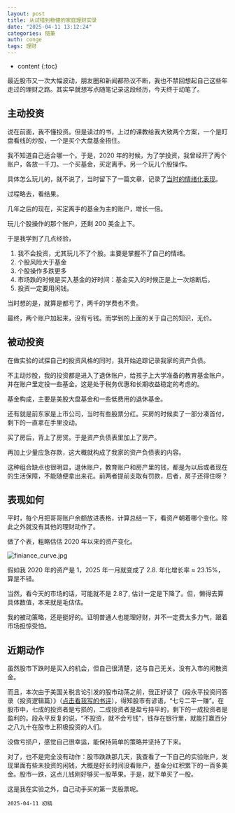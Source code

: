 ```yaml
---
layout: post
title: 从试错到稳健的家庭理财实录
date: "2025-04-11 13:12:24"
categories: 隨筆
auth: conge
tags: 理财
---
```

* content
{:toc}

最近股市又一次大幅波动，朋友圈和新闻都热议不断，我也不禁回想起自己这些年走过的理财之路。其实早就想写点随笔记录这段经历，今天终于动笔了。




## 主动投资

说在前面，我不懂投资。但是读过的书，上过的课教给我大致两个方案，一个是盯盘看线的炒股，一个是买个大盘基金捂住。

我不知道自己适合哪一个。于是，2020 年的时候，为了学投资，我曾经开了两个账户，各放一千刀。一个买基金，买定离手。另一个玩儿个股操作。

具体怎么玩儿的，就不说了，当时留下了一篇文章，记录了[当时的情绪化表现](https://conge.livingwithfcs.org/2021/01/30/Return-Point-GME/)。

过程略去，看结果。

几年之后的现在，买定离手的基金为主的账户，增长一倍。

玩儿个股操作的那个账户，还剩 200 美金上下。

于是我学到了几点经验，
1. 我不会投资，尤其玩儿不了个股。主要是掌握不了自己的情绪。
2. 个股风险大于基金
3. 个股操作多跌更多
4. 市场跌的时候是买入基金的好时间：基金买入的时候正是上一次熔断后。
5. 投资一定要用闲钱。

当时想的是，就算是都亏了，两千的学费也不贵。

最终，两个账户加起来，没有亏钱。而学到的上面的关于自己的知识，无价。

## 被动投资

在做实验的试探自己的投资风格的同时，我开始追踪记录我家的资产负债。

不主动炒股，我的投资都是进入了退休账户，给孩子上大学准备的教育基金账户，并在账户里定投一些基金。这是处于税务优惠和长期收益稳定的考虑的。

基金构成，主要是美股大盘基金和一些低费用的退休基金。

还有就是前东家是上市公司，当时有些股票分红。买房的时候卖了一部分凑首付，剩下的一直拿在手里没动。

买了房后，背上了房贷。于是资产负债表里加上了房产。

再加上少量应急存款，这大概就构成了我家的资产负债表的内容。

这种组合缺点也很明显，退休账户，教育账户和房产里的钱，都是为以后或者现在的生活保障，不能随便拿出来花。前两者提前支取有罚款，后者，房子还得住呀？

## 表现如何

平时，每个月把哥哥账户余额放进表格，计算总结一下，看资产朝着哪个变化。除此之外就没有其他的理财动作了。

做了个表，粗略估估 2020 年以来的资产变化。

![finiance_curve.jpg](https://s2.loli.net/2025/04/12/1AhEfJ5pZN8iasu.png)

假如我 2020 年的资产是 1，2025 年一月就变成了 2.8. 年化增长率 ≈ 23.15%，算是不错。

当然，看今天的市场的话，可能就不是 2.8了, 估计一定是下降了。但，懒得去算具体数值，本来就是毛估估。

我的被动策略，还是挺好的。证明普通人也能理好财，并不一定费太多力气，跟着市场担惊受怕。

## 近期动作

虽然股市下跌时是买入的机会，但自己很清楚，这与自己无关。没有入市的闲散资金。

而且，本次由于美国关税言论引发的股市动荡之前，我正好读了《段永平投资问答录（投资逻辑篇）》（[点击看我写的书评](https://conge.livingwithfcs.org/2025/04/10/reading_summary/#05-%E6%AE%B5%E6%B0%B8%E5%B9%B3%E6%8A%95%E8%B5%84%E9%97%AE%E7%AD%94%E5%BD%95%E6%8A%95%E8%B5%84%E9%80%BB%E8%BE%91%E7%AF%87)），得知股市有谚语，“七亏二平一赚”。在股市中，七成的投资者是亏损的，二成投资者是盈亏持平的，剩下的一成投资者是盈利的。段永平反复的说，“不投资，就不会亏钱”，钱存在银行里，就能打赢百分之八九十在股市上积极投资的人们。

没做亏损户，感觉自己很幸运，能保持简单的策略并坚持了下来。

对了，也不是完全没有动作：股市跌跌那几天，我查看了一下自己的实验账户，发现里面有些未投资的闲钱，大概是好长时间没看账户，基金分红积累下的一百多美金。股市一跌，这点儿钱刚好够买一股苹果。于是，就下单买了一股。

这是我在实验之外，自己动手买的第一支股票呢。


```
2025-04-11 初稿
```
